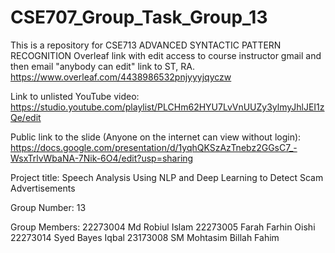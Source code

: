# CSE707_Group_Task_Group_13
This is a repository for CSE713 ADVANCED SYNTACTIC PATTERN RECOGNITION
Overleaf link with edit access to course instructor gmail and then email "anybody can edit" link to ST, RA.
https://www.overleaf.com/4438986532pnjyyyjqyczw

Link to unlisted YouTube video:
https://studio.youtube.com/playlist/PLCHm62HYU7LvVnUUZy3ylmyJhlJEI1zQe/edit

Public link to the slide (Anyone on the internet can view without login):
https://docs.google.com/presentation/d/1yqhQKSzAzTnebz2GGsC7_-WsxTrlvWbaNA-7Nik-6O4/edit?usp=sharing

Project title:
Speech Analysis Using NLP and Deep Learning to Detect Scam Advertisements

Group Number:
13

Group Members:
22273004 Md Robiul Islam
22273005 Farah Farhin Oishi
22273014 Syed Bayes Iqbal
23173008 SM Mohtasim Billah Fahim
